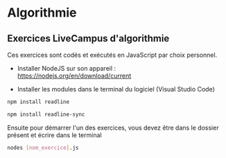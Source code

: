 # Algorithmie

## Exercices LiveCampus d'algorithmie

Ces exercices sont codés et exécutés en JavaScript par choix personnel.

* Installer NodeJS sur son appareil : https://nodejs.org/en/download/current

* Installer les modules dans le terminal du logiciel (Visual Studio Code)

```bash
npm install readline

npm install readline-sync
```

Ensuite pour démarrer l'un des exercices, vous devez être dans le dossier présent et écrire dans le terminal 


```bash
nodes [nom_exercice].js
```
